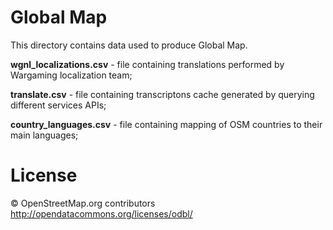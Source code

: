 # Global Map

This directory contains data used to produce Global Map.

**wgnl_localizations.csv** - file containing translations performed by Wargaming localization team;

**translate.csv** - file containing transcriptons cache generated by querying different services APIs;

**country_languages.csv** - file containing mapping of OSM countries to their main languages;

# License

© OpenStreetMap.org contributors
http://opendatacommons.org/licenses/odbl/

